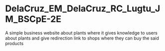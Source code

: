 # DelaCruz_EM_DelaCruz_RC_Lugtu_JM_BSCpE-2E
A simple business website about plants where it gives knowledge to users about plants and give redirection link to shops where they can buy the said products
